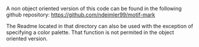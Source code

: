 A non object oriented version of this code can be found in the following github repository: https://github.com/ndeimler99/motif-mark

The Readme located in that directory can also be used with the exception of specifying a color palette. That function is not permited in the object oriented version.
